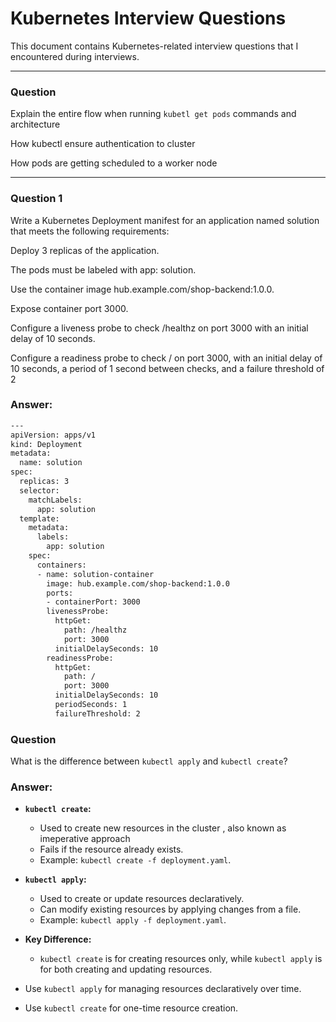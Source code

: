# Kubernetes Interview Questions

This document contains Kubernetes-related interview questions that I encountered during interviews.

-------------------------------------------------
### **Question**

Explain the entire flow when running `kubetl get pods` commands and architecture

How kubectl ensure authentication to cluster

How pods are getting scheduled to a worker node

-------------------------------------------------

### **Question 1** 

Write a Kubernetes Deployment manifest for an application named solution that meets the following requirements:

Deploy 3 replicas of the application.

The pods must be labeled with app: solution.

Use the container image hub.example.com/shop-backend:1.0.0.

Expose container port 3000.

Configure a liveness probe to check /healthz on port 3000 with an initial delay of 10 seconds.

Configure a readiness probe to check / on port 3000, with an initial delay of 10 seconds, a period of 1 second between checks, and a failure threshold of 2

### **Answer:**

```bash
---
apiVersion: apps/v1
kind: Deployment
metadata:
  name: solution
spec:
  replicas: 3
  selector:
    matchLabels:
      app: solution
  template:
    metadata:
      labels:
        app: solution
    spec:
      containers:
      - name: solution-container
        image: hub.example.com/shop-backend:1.0.0
        ports: 
        - containerPort: 3000
        livenessProbe:
          httpGet:
            path: /healthz
            port: 3000
          initialDelaySeconds: 10
        readinessProbe: 
          httpGet:
            path: /
            port: 3000
          initialDelaySeconds: 10
          periodSeconds: 1
          failureThreshold: 2
```

### **Question**

What is the difference between `kubectl apply` and `kubectl create`?

### **Answer:**

- **`kubectl create`:**
  - Used to create new resources in the cluster , also known as imeperative approach
  - Fails if the resource already exists.
  - Example: `kubectl create -f deployment.yaml`.

- **`kubectl apply`:**
  - Used to create or update resources declaratively.
  - Can modify existing resources by applying changes from a file.
  - Example: `kubectl apply -f deployment.yaml`.

- **Key Difference:**
  - `kubectl create` is for creating resources only, while `kubectl apply` is for both creating and updating resources.
- Use `kubectl apply` for managing resources declaratively over time.
- Use `kubectl create` for one-time resource creation.



